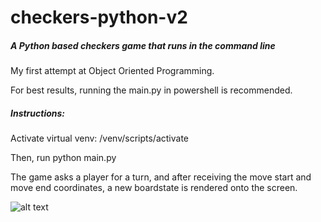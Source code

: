 # checkers-python-v2
##### A Python based checkers game that runs in the command line

My first attempt at Object Oriented Programming.

For best results, running the main.py in powershell is recommended.

##### Instructions:

Activate virtual venv:   /venv/scripts/activate

Then, run python main.py

The game asks a player for a turn, and after receiving the move start and move end coordinates, a new boardstate is rendered onto the screen.

![alt text](https://cdn.discordapp.com/attachments/617825237752479751/1178820359101882489/image.png?ex=65778903&is=65651403&hm=c2502cfda77d68e0d480912d4093d1e1e02ff8f12fc4f07a8dce191d951c41df&)

